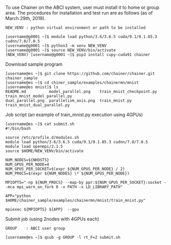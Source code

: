 To use Chainer on the ABCI system, user must install it to home or group area.
The procedures for installation and test run are as follows (as of March 29th, 2019).

```
NEW_VENV : python virtual environment or path to be installed

[username@g0001 ~]$ module load python/3.6/3.6.5 cuda/9.1/9.1.85.3 cudnn/7.0/7.0.5
[username@g0001 ~]$ python3 -m venv NEW_VENV
[username@g0001 ~]$ source NEW_VENV/bin/activate
(NEW_VENV) [username@g0001 ~]$ pip3 install cupy-cuda91 chainer
```

Download sample program
```
[username@es ~]$ git clone https://github.com/chainer/chainer.git chainer_sample
[username@es ~]$ cd chiner_sample/examples/chainermn/mnist
[username@es mnist]$ ls
README.md          model_parallel.png    train_mnist_checkpoint.py     train_mnist_model_parallel.py
dual_parallel.png  parallelism_axis.png  train_mnist.py                train_mnist_dual_parallel.py
```

Job script (an example of train_mnist.py execution using 4GPUs)
```
[username@es ~]$ cat submit.sh
#!/bin/bash

source /etc/profile.d/modules.sh
module load python/3.6/3.6.5 cuda/9.1/9.1.85.3 cudnn/7.0/7.0.5
module load openmpi/2.1.5
source $HOME/NEW_VENV/bin/activate

NUM_NODES=${NHOSTS}
NUM_GPUS_PER_NODE=4
NUM_GPUS_PER_SOCKET=$(expr ${NUM_GPUS_PER_NODE} / 2)
NUM_PROCS=$(expr ${NUM_NODES} \* ${NUM_GPUS_PER_NODE})

MPIOPTS="-np ${NUM_PROCS} --map-by ppr:${NUM_GPUS_PER_SOCKET}:socket --mca mpi_warn_on_fork 0 -x PATH -x LD_LIBRARY_PATH"

APP="python $HOME/chainer_sample/examples/chainermn/mnist/train_mnist.py"

mpiexec ${MPIOPTS} ${APP}  --gpu
```

Submit job (using 2nodes with 4GPUs each)
```
GROUP    : ABCI user group

[username@es ~]$ qsub -g GROUP -l rt_F=2 submit.sh
```
